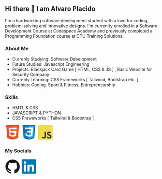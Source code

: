 ## Hi there 👋 I am Alvaro Placido

I'm a hardworking software development student with a love for coding, problem-solving and innovative designs. I'm currenlty enrolled in a Software Development Course at Codespace Academy and previously completed a Programming Foundation course at CTU Training Solutions. 

<h3> About Me </h3>
<ul>
  <li> Currenly Studying: Software Debelopment </li>
  <li> Future Studies: Javascript Engineering </li>
  <li> Projects: Blackjack Card Game [ HTML, CSS & JS ] , Basic Website for Security Company </li>
  <li> Currenly Learning: CSS Frameworks [ Tailwind, Bootstrap etc. ] </li>
  <li> Hobbies: Coding, Sport & Fitness, Entrepreneurship </li>
</ul>

<h3 >Skills </h3>
<ul>
  <li> HMTL & CSS </li>
  <li> JAVASCRIPT & PYTHON </li>
  <li> CSS Fraweworks [ Tailwind & Bootstrap ] </li>
</ul>
<div>
  <img src="https://github.com/devicons/devicon/blob/master/icons/html5/html5-original.svg" width="50" height="50">
  <img src="https://github.com/devicons/devicon/blob/master/icons/css3/css3-original.svg" width ="50" height="50">
  <img src="https://github.com/devicons/devicon/blob/master/icons/javascript/javascript-original.svg" width ="50" height="50">
</div>



<h3> My Socials </h3>

<img src="https://github.com/devicons/devicon/blob/master/icons/github/github-original.svg" width ="50" height="50">
<img src="https://github.com/devicons/devicon/blob/master/icons/linkedin/linkedin-original.svg" width ="50" height="50">
<!--
**AlvaroP2003/AlvaroP2003** is a ✨ _special_ ✨ repository because its `README.md` (this file) appears on your GitHub profile.

Here are some ideas to get you started:

- 🔭 I’m currently working on ...
- 🌱 I’m currently learning ...
- 👯 I’m looking to collaborate on ...
- 🤔 I’m looking for help with ...
- 💬 Ask me about ...
- 📫 How to reach me: ...
- 😄 Pronouns: ...
- ⚡ Fun fact: ...
-->
